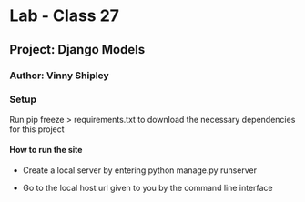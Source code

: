 # Lab - Class 27

## Project: Django Models

### Author: Vinny Shipley

### Setup

Run pip freeze > requirements.txt to download the necessary dependencies for this project

#### How to run the site

* Create a local server by entering python manage.py runserver

* Go to the local host url given to you by the command line interface

